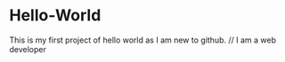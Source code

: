# Hello-World
This is my first project of hello world as I am new to github.
// I am a web developer
